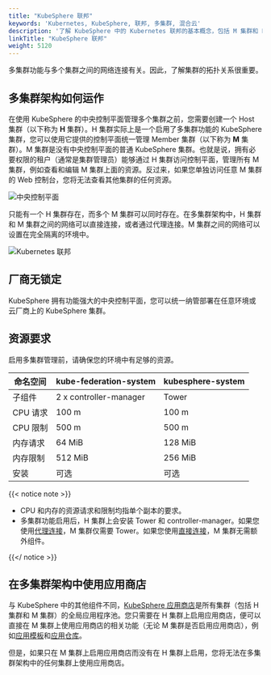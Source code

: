 ```yaml
---
title: "KubeSphere 联邦"
keywords: 'Kubernetes, KubeSphere, 联邦, 多集群, 混合云'
description: '了解 KubeSphere 中的 Kubernetes 联邦的基本概念，包括 M 集群和 H 集群。'
linkTitle: "KubeSphere 联邦"
weight: 5120
---
```


多集群功能与多个集群之间的网络连接有关。因此，了解集群的拓扑关系很重要。

## 多集群架构如何运作

在使用 KubeSphere 的中央控制平面管理多个集群之前，您需要创建一个 Host 集群（以下称为 **H** 集群）。H 集群实际上是一个启用了多集群功能的 KubeSphere 集群，您可以使用它提供的控制平面统一管理 Member 集群（以下称为 **M** 集群）。M 集群是没有中央控制平面的普通 KubeSphere 集群。也就是说，拥有必要权限的租户（通常是集群管理员）能够通过 H 集群访问控制平面，管理所有 M 集群，例如查看和编辑 M 集群上面的资源。反过来，如果您单独访问任意 M 集群的 Web 控制台，您将无法查看其他集群的任何资源。

![中央控制平面](/images/docs/zh-cn/multicluster-management/introduction/kubesphere-federation/central-control-plane.png)

只能有一个 H 集群存在，而多个 M 集群可以同时存在。在多集群架构中，H 集群和 M 集群之间的网络可以直接连接，或者通过代理连接。M 集群之间的网络可以设置在完全隔离的环境中。

![Kubernetes 联邦](/images/docs/zh-cn/multicluster-management/introduction/kubesphere-federation/kubesphere-federation.png)

## 厂商无锁定

KubeSphere 拥有功能强大的中央控制平面，您可以统一纳管部署在任意环境或云厂商上的 KubeSphere 集群。

## 资源要求

启用多集群管理前，请确保您的环境中有足够的资源。

| 命名空间 | kube-federation-system | kubesphere-system |
| -------- | ---------------------- | ----------------- |
| 子组件   | 2 x controller-manager  | Tower             |
| CPU 请求 | 100 m                  | 100 m             |
| CPU 限制 | 500 m                  | 500 m             |
| 内存请求 | 64 MiB                 | 128 MiB           |
| 内存限制 | 512 MiB                | 256 MiB           |
| 安装     | 可选                   | 可选              |

{{< notice note >}}

- CPU 和内存的资源请求和限制均指单个副本的要求。
- 多集群功能启用后，H 集群上会安装 Tower 和 controller-manager。如果您使用[代理连接](../../../multicluster-management/enable-multicluster/agent-connection/)，M 集群仅需要 Tower。如果您使用[直接连接](../../../multicluster-management/enable-multicluster/direct-connection/)，M 集群无需额外组件。

{{</ notice >}}

## 在多集群架构中使用应用商店

与 KubeSphere 中的其他组件不同，[KubeSphere 应用商店](../../../pluggable-components/app-store/)是所有集群（包括 H 集群和 M 集群）的全局应用程序池。您只需要在 H 集群上启用应用商店，便可以直接在 M 集群上使用应用商店的相关功能（无论 M 集群是否启用应用商店），例如[应用模板](../../../project-user-guide/application/app-template/)和[应用仓库](../../../workspace-administration/app-repository/import-helm-repository/)。

但是，如果只在 M 集群上启用应用商店而没有在 H 集群上启用，您将无法在多集群架构中的任何集群上使用应用商店。